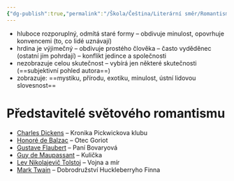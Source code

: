 ```yaml
---
{"dg-publish":true,"permalink":"/Škola/Čeština/Literární směr/Romantismus/","created":"2023-12-04T17:28:51.164+01:00","updated":"2024-03-13T18:26:43.308+01:00"}
---
```


- hluboce rozporuplný, odmítá staré formy – obdivuje minulost, opovrhuje konvencemi (to, co lidé uznávají)
- hrdina je výjimečný – obdivuje prostého člověka – často vyděděnec (ostatní jím pohrdají) – konflikt jedince a společnosti
- nezobrazuje celou skutečnost – vybírá jen některé skutečnosti (==subjektivní pohled autora==)
- zobrazuje: ==mystiku, přírodu, exotiku, minulost, ústní lidovou slovesnost==


# Představitelé světového romantismu
- [Charles Dickens](https://rozbor-dila.cz/charles-dickens-zivotopis/ "Charles Dickens") – Kronika Pickwickova klubu
- [Honoré de Balzac](https://rozbor-dila.cz/honore-de-balzac-zivotopis/ "Honoré de Balzac") – Otec Goriot
- [Gustave Flaubert](https://rozbor-dila.cz/gustave-flaubert-zivotopis/ "Gustave Flaubert") – Paní Bovaryová
- [Guy de Maupassant](https://rozbor-dila.cz/guy-de-maupassant-zivotopis/ "Guy de Maupassant") – Kulička
- [Lev Nikolajevič Tolstoj](https://rozbor-dila.cz/lev-nikolajevic-tolstoj-zivotopis/ "Lev Nikolajevič Tolstoj") – Vojna a mír
- [Mark Twain](https://rozbor-dila.cz/mark-twain-zivotopis/ "Mark Twain") – Dobrodružství Huckleberryho Finna